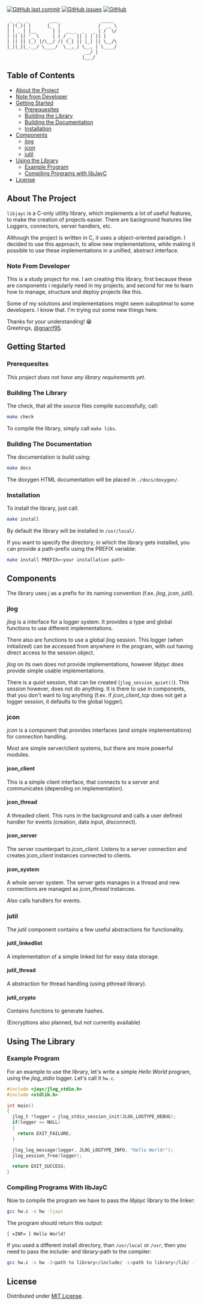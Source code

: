 
[![GitHub last commit](https://img.shields.io/github/last-commit/gnarrf95/libjayc?style=flat-square)]()
[![GitHub issues](https://img.shields.io/github/issues/gnarrf95/libjayc?style=flat-square)](https://github.com/gnarrf95/libjayc/issues)
[![GitHub](https://img.shields.io/github/license/gnarrf95/libjayc?style=flat-square)](https://github.com/gnarrf95/libjayc/blob/master/LICENSE)

```
 _  _  _        ___                _____ 
| |(_)| |      |_  |              /  __ \
| | _ | |__      | |  __ _  _   _ | /  \/
| || || '_ \     | | / _` || | | || |    
| || || |_) |/\__/ /| (_| || |_| || \__/\
|_||_||_.__/ \____/  \__,_| \__, | \____/
                             __/ |       
                            |___/        
```

## Table of Contents

* [About the Project](#about-the-project)
* [Note from Developer](#note-from-developer)
* [Getting Started](#getting-started)
  * [Prerequesites](#prerequesites)
  * [Building the Library](#building-the-library)
  * [Building the Documentation](#building-the-documentation)
  * [Installation](#installation)
* [Components](#components)
  * [jlog](#jlog)
  * [jcon](#jcon)
  * [jutil](#jutil)
* [Using the Library](#using-the-library)
  * [Example Program](#example-program)
  * [Compiling Programs with libJayC](#compiling-programs-with-libjayc)
* [License](#license)

## About The Project
`libjayc` is a C-only utility library, which implements a lot of useful
features, to make the creation of projects easier. There are background
features like Loggers, connectors, server handlers, etc.

Although the project is written in C, it uses a object-oriented paradigm.
I decided to use this approach, to allow new implementations, while making
it possible to use these implementations in a unified, abstract interface.

### Note From Developer
This is a study project for me. I am creating this library,
first because these are components i regularly need in my
projects; and second for me to learn how to manage, structure
and deploy projects like this.

Some of my solutions and implementations might seem
_suboptimal_ to some developers. I know that.
I'm trying out some new things here.

Thanks for your understanding! :grin:   
Greetings, [@gnarrf95](https://github.com/gnarrf95).

## Getting Started
### Prerequesites
_This project does not have any library requirements yet._

### Building The Library
The check, that all the source files compile successfully, call:
```bash
make check
```

To compile the library, simply call `make libs`.

### Building The Documentation
The documentation is build using:
```bash
make docs
```

The doxygen HTML documentation will be placed in `./docs/doxygen/`.

### Installation
To install the library, just call:
```bash
make install
```

By default the library will be installed in `/usr/local/`.

If you want to specify the directory, in which the library gets installed,
you can provide a path-prefix using the PREFIX variable:
```bash
make install PREFIX=<your installation path>
```

## Components
The library uses _j_ as a prefix for its naming convention (f.ex. _jlog_, _jcon_, _jutil_).

### jlog
_jlog_ is a interface for a logger system. It provides a type and global
functions to use different implementations.

There also are functions to use a global jlog session. This logger (when
initialized) can be accessed from anywhere in the program, with out having
direct access to the session object.

_jlog_ on its own does not provide implementations, however _libjayc_
does provide simple usable implementations.

There is a _quiet_ session, that can be created (`jlog_session_quiet()`).
This session however, does not do anything. It is there to use in components,
that you don't want to log anything (f.ex. if _jcon\_client\_tcp_ does not
get a logger session, it defaults to the global logger).

### jcon
_jcon_ is a component that provides interfaces (and simple
implementations) for connection handling.

Most are simple server/client systems, but there are more powerful
modules.

#### jcon_client
This is a simple client interface, that connects to a server
and communicates (depending on implementation).

#### jcon_thread
A threaded client. This runs in the background and calls
a user defined handler for events (creation, data input, disconnect).

#### jcon_server
The server counterpart to _jcon\_client_.
Listens to a server connection and creates _jcon\_client_ instances
connected to clients.

#### jcon_system
A whole server system. The server gets manages in a thread
and new connections are managed as _jcon\_thread_ instances.

Also calls handlers for events.

### jutil
The _jutil_ component contains a few useful abstractions for
functionality.

#### jutil_linkedlist
A implementation of a simple linked list for easy data storage.

#### jutil_thread
A abstraction for thread handling (using pthread library).

#### jutil_crypto
Contains functions to generate hashes.

(Encryptions also planned, but not currently available)

## Using The Library

### Example Program
For an example to use the library, let's write a simple _Hello World_
program, using the _jlog\_stdio_ logger. Let's call it `hw.c`.

```c
#include <jayc/jlog_stdio.h>
#include <stdlib.h>

int main()
{
  jlog_t *logger = jlog_stdio_session_init(JLOG_LOGTYPE_DEBUG);
  if(logger == NULL)
  {
    return EXIT_FAILURE;
  }

  jlog_log_message(logger, JLOG_LOGTYPE_INFO, "Hello World!");
  jlog_session_free(logger);

  return EXIT_SUCCESS;
}
```
### Compiling Programs With libJayC
Now to compile the program we have to pass the _libjayc_ library to the
linker:
```bash
gcc hw.c -o hw -ljayc
```

The program should return this output:
```
[ =INF= ] Hello World!
```

If you used a different install directory, than `/usr/local` or `/usr`, then
you need to pass the include- and library-path to the compiler:
```bash
gcc hw.c -o hw -I<path to library>/include/ -L<path to library>/lib/ -ljayc
```

## License
Distributed under [MIT License](LICENSE).